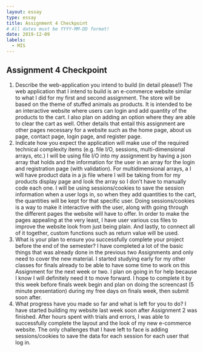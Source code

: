 ```yaml
---
layout: essay
type: essay
title: Assignment 4 Checkpoint
# All dates must be YYYY-MM-DD format!
date: 2019-12-09
labels:
  - MIS
---
```

 
## Assignment 4 Checkpoint

1.	Describe the web-application you intend to build (in detail please!)
The web application that I intend to build is an e-commerce website similar to what I did for my first and second assignment. The store will be based on the theme of stuffed animals  as products. It is intended to be an interactive website where users can login and add quantity of the products to the cart. I also plan on adding an option where they are able to clear the cart as well. Other details that entail this assignment are other pages necessary for a website such as the home page, about us page, contact page, login page, and register page.
2.	Indicate how you expect the application will make use of the required technical complexity items (e.g. file I/O, sessions, multi-dimensional arrays, etc.)
I will be using file I/O into my assignment by having a json array that holds and the information for the user in an array for the login and registration page (with validation). For multidimensional arrays, a I will have product data in a js file where I will be taking from for my products display page and look the array so I don’t have to manually code each one. I will be using sessions/cookies to save the session information when a user logs in, so when they add quantities to the cart, the quantities will be kept for that specific user. Doing sessions/cookies is a way to make it interactive with the user, along with going through the different pages the website will have to offer. In order to make the pages appealing at the very least, I have user various css files to improve the website look from just being plain. And lastly, to connect all of it together, custom functions such as return value will be used.
3.	What is your plan to ensure you successfully complete your project before the end of the semester?
I have completed a lot of the basic things that was already done in the previous two Assignments and only need to cover the new material. I started studying early for my other classes for finals already to be able to have some time to work on this Assignment for the next week or two. I plan on going in for help because I know I will definitely need it to move forward. I hope to complete it by this week before finals week begin and plan on doing the screencast (5 minute presentation) during my free days on finals week, then submit soon after.
4.	What progress have you made so far and what is left for you to do?
I have started building my website last week soon after Assignment 2 was finished. After hours spent with trials and errors, I was able to successfully complete the layout and the look of my new e-commerce website. The only challenges that I have left to face is adding sessions/cookies to save the data for each session for each user that log in.
